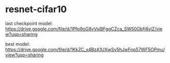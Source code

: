 # resnet-cifar10

last checkpoint model:
https://drive.google.com/file/d/1Pfp9oG8vVsjBFggCZca_SW50Gbfj6vjZ/view?usp=sharing

best model:
https://drive.google.com/file/d/1KkZC_x4BzA1UXwSy5hJwFnp57WF5OPmu/view?usp=sharing
